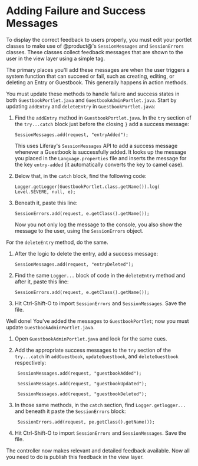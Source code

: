 # Adding Failure and Success Messages  

To display the correct feedback to users properly, you must edit your portlet
classes to make use of @product@'s `SessionMessages` and `SessionErrors` classes.
These classes collect feedback messages that are shown to the user in the view
layer using a simple tag. 

The primary places you'll add these messages are when the user triggers a system
function that can succeed or fail, such as creating, editing, or deleting an
Entry or Guestbook. This generally happens in action methods. 

You must update these methods to handle failure and success states in both
`GuestbookPortlet.java` and `GuestbookAdminPortlet.java`. Start by updating 
`addEntry` and `deleteEntry` in `GuestbookPortlet.java`:

1.  Find the `addEntry` method in `GuestbookPortlet.java`. In the `try` section
    of the `try...catch` block just before the closing `}` add a success
    message:
    
        SessionMessages.add(request, "entryAdded");

    This uses Liferay's `SessionMessages` API to add a success message whenever
    a Guestbook is successfully added. It looks up the message you placed in
    the `Language.properties` file and inserts the message for the key
    `entry-added` (it automatically converts the key to camel case). 

2.  Below that, in the `catch` block, find the following code:
    
        Logger.getLogger(GuestbookPortlet.class.getName()).log(
        Level.SEVERE, null, e);

3.  Beneath it, paste this line:
    
		SessionErrors.add(request, e.getClass().getName());

    Now you not only log the message to the console, you also show the message
    to the user, using the `SessionErrors` object.
 
For the `deleteEntry` method, do the same.

1.  After the logic to delete the entry, add a success message:

        SessionMessages.add(request, "entryDeleted");

2.  Find the same `Logger...` block of code in the `deleteEntry` method and
    after it, paste this line: 

		SessionErrors.add(request, e.getClass().getName());

3.  Hit Ctrl-Shift-O to import `SessionErrors` and `SessionMessages`. Save the
    file. 

Well done! You've added the messages to `GuestbookPortlet`; now you must update
`GuestbookAdminPortlet.java`.

1.  Open `GuestbookAdminPortlet.java` and look for the same cues.

2.  Add the appropriate success messages to the `try` section of the
    `try...catch` in `addGuestbook`, `updateGuestbook`, and `deleteGuestbook`
    respectively:
 
         SessionMessages.add(request, "guestbookAdded");
         
         SessionMessages.add(request, "guestbookUpdated");
         
         SessionMessages.add(request, "guestbookDeleted");

3. In those same methods, in the `catch` section, find `Logger.getlogger...` and
    beneath it paste the `SessionErrors` block:

		SessionErrors.add(request, pe.getClass().getName());

4.  Hit Ctrl-Shift-O to import `SessionErrors` and `SessionMessages`. Save the
    file. 

The controller now makes relevant and detailed feedback available. Now all you
need to do is publish this feedback in the view layer. 

